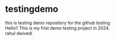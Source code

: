 # testingdemo
this is testing demo repository for the github testing
<br>
Hello!! This is my frist demo testing project in 2024.
<br>
rahul dwivedi 
